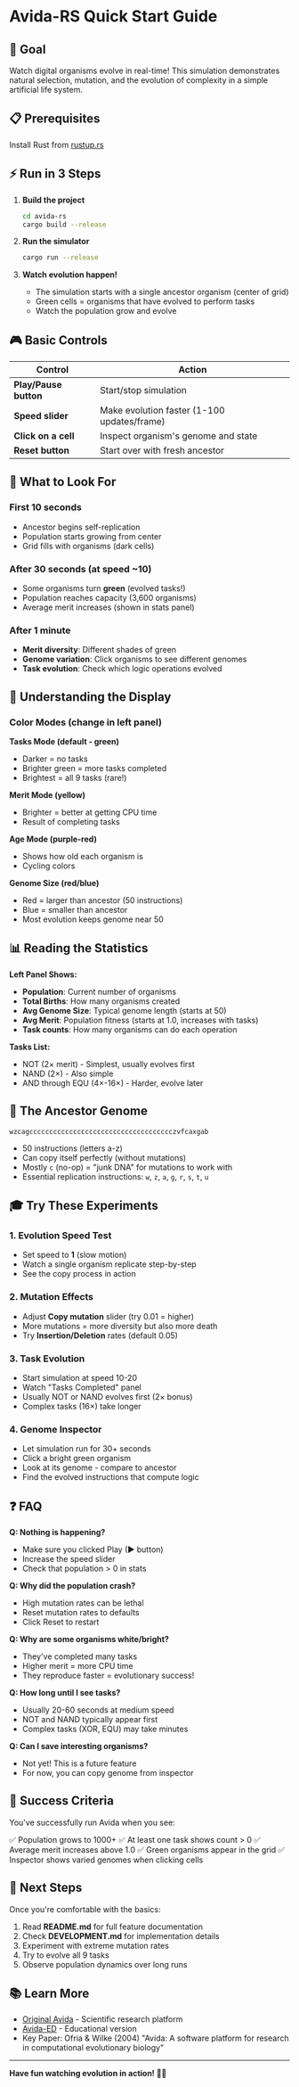 # Avida-RS Quick Start Guide

## 🎯 Goal

Watch digital organisms evolve in real-time! This simulation demonstrates natural selection, mutation, and the evolution of complexity in a simple artificial life system.

## 📋 Prerequisites

Install Rust from [rustup.rs](https://rustup.rs/)

## ⚡ Run in 3 Steps

1. **Build the project**
   ```bash
   cd avida-rs
   cargo build --release
   ```

2. **Run the simulator**
   ```bash
   cargo run --release
   ```

3. **Watch evolution happen!**
   - The simulation starts with a single ancestor organism (center of grid)
   - Green cells = organisms that have evolved to perform tasks
   - Watch the population grow and evolve

## 🎮 Basic Controls

| Control | Action |
|---------|--------|
| **Play/Pause button** | Start/stop simulation |
| **Speed slider** | Make evolution faster (1-100 updates/frame) |
| **Click on a cell** | Inspect organism's genome and state |
| **Reset button** | Start over with fresh ancestor |

## 👀 What to Look For

### First 10 seconds
- Ancestor begins self-replication
- Population starts growing from center
- Grid fills with organisms (dark cells)

### After 30 seconds (at speed ~10)
- Some organisms turn **green** (evolved tasks!)
- Population reaches capacity (3,600 organisms)
- Average merit increases (shown in stats panel)

### After 1 minute
- **Merit diversity**: Different shades of green
- **Genome variation**: Click organisms to see different genomes
- **Task evolution**: Check which logic operations evolved

## 🔬 Understanding the Display

### Color Modes (change in left panel)

**Tasks Mode (default - green)**
- Darker = no tasks
- Brighter green = more tasks completed
- Brightest = all 9 tasks (rare!)

**Merit Mode (yellow)**
- Brighter = better at getting CPU time
- Result of completing tasks

**Age Mode (purple-red)**
- Shows how old each organism is
- Cycling colors

**Genome Size (red/blue)**
- Red = larger than ancestor (50 instructions)
- Blue = smaller than ancestor
- Most evolution keeps genome near 50

## 📊 Reading the Statistics

**Left Panel Shows:**
- **Population**: Current number of organisms
- **Total Births**: How many organisms created
- **Avg Genome Size**: Typical genome length (starts at 50)
- **Avg Merit**: Population fitness (starts at 1.0, increases with tasks)
- **Task counts**: How many organisms can do each operation

**Tasks List:**
- NOT (2× merit) - Simplest, usually evolves first
- NAND (2×) - Also simple
- AND through EQU (4×-16×) - Harder, evolve later

## 🧬 The Ancestor Genome

```
wzcagcccccccccccccccccccccccccccccccccccczvfcaxgab
```

- 50 instructions (letters a-z)
- Can copy itself perfectly (without mutations)
- Mostly `c` (no-op) = "junk DNA" for mutations to work with
- Essential replication instructions: `w`, `z`, `a`, `g`, `r`, `s`, `t`, `u`

## 🎓 Try These Experiments

### 1. Evolution Speed Test
- Set speed to **1** (slow motion)
- Watch a single organism replicate step-by-step
- See the copy process in action

### 2. Mutation Effects
- Adjust **Copy mutation** slider (try 0.01 = higher)
- More mutations = more diversity but also more death
- Try **Insertion/Deletion** rates (default 0.05)

### 3. Task Evolution
- Start simulation at speed 10-20
- Watch "Tasks Completed" panel
- Usually NOT or NAND evolves first (2× bonus)
- Complex tasks (16×) take longer

### 4. Genome Inspector
- Let simulation run for 30+ seconds
- Click a bright green organism
- Look at its genome - compare to ancestor
- Find the evolved instructions that compute logic

## ❓ FAQ

**Q: Nothing is happening?**
- Make sure you clicked Play (▶ button)
- Increase the speed slider
- Check that population > 0 in stats

**Q: Why did the population crash?**
- High mutation rates can be lethal
- Reset mutation rates to defaults
- Click Reset to restart

**Q: Why are some organisms white/bright?**
- They've completed many tasks
- Higher merit = more CPU time
- They reproduce faster = evolutionary success!

**Q: How long until I see tasks?**
- Usually 20-60 seconds at medium speed
- NOT and NAND typically appear first
- Complex tasks (XOR, EQU) may take minutes

**Q: Can I save interesting organisms?**
- Not yet! This is a future feature
- For now, you can copy genome from inspector

## 🎯 Success Criteria

You've successfully run Avida when you see:

✅ Population grows to 1000+
✅ At least one task shows count > 0
✅ Average merit increases above 1.0
✅ Green organisms appear in the grid
✅ Inspector shows varied genomes when clicking cells

## 🚀 Next Steps

Once you're comfortable with the basics:

1. Read **README.md** for full feature documentation
2. Check **DEVELOPMENT.md** for implementation details
3. Experiment with extreme mutation rates
4. Try to evolve all 9 tasks
5. Observe population dynamics over long runs

## 📚 Learn More

- [Original Avida](http://avida.devosoft.org) - Scientific research platform
- [Avida-ED](https://avida-ed.msu.edu) - Educational version
- Key Paper: Ofria & Wilke (2004) "Avida: A software platform for research in computational evolutionary biology"

---

**Have fun watching evolution in action! 🧬✨**
